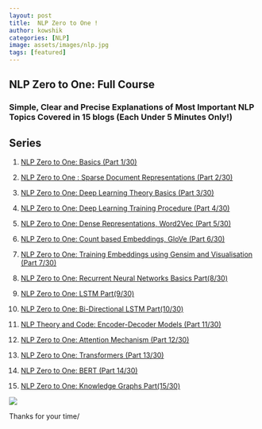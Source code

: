 ```yaml
---
layout: post
title:  NLP Zero to One !
author: kowshik
categories: [NLP]
image: assets/images/nlp.jpg
tags: [featured]
---
```



## NLP Zero to One: Full Course



### Simple, Clear and Precise Explanations of Most Important NLP Topics Covered in 15 blogs (Each Under 5 Minutes Only!)


## Series

 1. [NLP Zero to One: Basics (Part 1/30)](https://kowshikchilamkurthy.medium.com/nlp-zero-to-one-basics-part-1-30-35c3f6bc7097?source=your_stories_page-------------------------------------)

 2. [NLP Zero to One : Sparse Document Representations (Part 2/30)](https://kowshikchilamkurthy.medium.com/nlp-zero-to-one-sparse-document-representations-part-2-30-d7ce30b96d63?source=your_stories_page-------------------------------------)

 3. [NLP Zero to One: Deep Learning Theory Basics (Part 3/30)](https://kowshikchilamkurthy.medium.com/nlp-zero-to-one-deep-learning-theory-basics-part-3-30-baa8cbbe271d?source=your_stories_page-------------------------------------)

 4. [NLP Zero to One: Deep Learning Training Procedure (Part 4/30)](https://kowshikchilamkurthy.medium.com/nlp-zero-to-one-deep-learning-training-procedure-part-4-30-c8d1e3ba0db6?source=your_stories_page-------------------------------------)

 5. [NLP Zero to One: Dense Representations, Word2Vec (Part 5/30)](https://kowshikchilamkurthy.medium.com/nlp-zero-to-one-dense-representations-word2vec-part-5-30-9b38c5ccfbfc?source=your_stories_page-------------------------------------)

 6. [NLP Zero to One: Count based Embeddings, GloVe (Part 6/30)](https://kowshikchilamkurthy.medium.com/nlp-zero-to-one-count-based-embeddings-glove-part-6-40-c5bb3ebfd081?source=your_stories_page-------------------------------------)

 7. [NLP Zero to One: Training Embeddings using Gensim and Visualisation (Part 7/30)](https://kowshikchilamkurthy.medium.com/nlp-zero-to-one-training-embeddings-using-gensim-and-visualisation-part-7-30-f0540e976568?source=your_stories_page-------------------------------------)

 8. [NLP Zero to One: Recurrent Neural Networks Basics Part(8/30)](https://kowshikchilamkurthy.medium.com/nlp-zero-to-one-recurrent-neural-networks-basics-part-8-30-ca77af9d47ff?source=your_stories_page-------------------------------------)

 9. [NLP Zero to One: LSTM Part(9/30)](https://kowshikchilamkurthy.medium.com/nlp-zero-to-one-lstm-part-9-40-98e8cc4c296d?source=your_stories_page-------------------------------------)

 10. [NLP Zero to One: Bi-Directional LSTM Part(10/30)](https://kowshikchilamkurthy.medium.com/nlp-zero-to-one-bi-directional-lstm-part-10-30-cab0eab65533?source=your_stories_page-------------------------------------)

 11. [NLP Theory and Code: Encoder-Decoder Models (Part 11/30)](https://kowshikchilamkurthy.medium.com/nlp-theory-and-code-encoder-decoder-models-part-11-30-e686bcb61dc7?source=your_stories_page-------------------------------------)

 12. [NLP Zero to One: Attention Mechanism (Part 12/30)](https://kowshikchilamkurthy.medium.com/nlp-zero-to-one-attention-mechanism-part-12-30-c5c36670c81f?source=your_stories_page-------------------------------------)

 13. [NLP Zero to One: Transformers (Part 13/30)](https://kowshikchilamkurthy.medium.com/nlp-zero-to-one-transformers-part-13-30-5cd5a3ddd93b?source=your_stories_page-------------------------------------)

 14. [NLP Zero to One: BERT (Part 14/30)](https://kowshikchilamkurthy.medium.com/nlp-zero-to-one-bert-part-14-40-691ef069712f?source=your_stories_page-------------------------------------)

 15. [NLP Zero to One: Knowledge Graphs Part(15/30)](https://kowshikchilamkurthy.medium.com/nlp-zero-to-one-knowledge-graphs-part-15-40-df278d91c635?source=your_stories_page-------------------------------------)


![](https://cdn-images-1.medium.com/max/2834/1*8Beuz1nMOAgZRT_x8Kslhw.png)

Thanks for your time/
